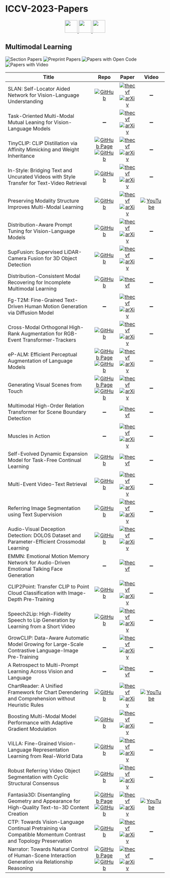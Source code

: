 # ICCV-2023-Papers

<div align="center">
    <a href="https://github.com/DmitryRyumin/ICCV-2023-Papers/blob/main/sections/scene-analysis-and-understanding.md">
        <img src="https://cdn.jsdelivr.net/gh/DmitryRyumin/NewEraAI-Papers@main/images/left.svg" width="40" />
    </a>
    <a href="https://github.com/DmitryRyumin/ICCV-2023-Papers/">
        <img src="https://cdn.jsdelivr.net/gh/DmitryRyumin/NewEraAI-Papers@main/images/home.svg" width="40" />
    </a>
    <a href="https://github.com/DmitryRyumin/ICCV-2023-Papers/blob/main/sections/human-in-the-loop-computer-vision.md">
        <img src="https://cdn.jsdelivr.net/gh/DmitryRyumin/NewEraAI-Papers@main/images/right.svg" width="40" />
    </a>
</div>

## Multimodal Learning

![Section Papers](https://img.shields.io/badge/Section%20Papers-30-42BA16) ![Preprint Papers](https://img.shields.io/badge/Preprint%20Papers-25-b31b1b) ![Papers with Open Code](https://img.shields.io/badge/Papers%20with%20Open%20Code-23-1D7FBF) ![Papers with Video](https://img.shields.io/badge/Papers%20with%20Video-3-FF0000)

| **Title** | **Repo** | **Paper** | **Video** |
|-----------|:--------:|:---------:|:---------:|
| SLAN: Self-Locator Aided Network for Vision-Language Understanding | [![GitHub](https://img.shields.io/github/stars/scok30/SLAN)](https://github.com/scok30/SLAN) | [![thecvf](https://img.shields.io/badge/pdf-thecvf-7395C5.svg)](https://openaccess.thecvf.com/content/ICCV2023/papers/Zhai_SLAN_Self-Locator_Aided_Network_for_Vision-Language_Understanding_ICCV_2023_paper.pdf) <br /> [![arXiv](https://img.shields.io/badge/arXiv-2211.16208-b31b1b.svg)](https://arxiv.org/abs/2211.16208) | :heavy_minus_sign: |
| Task-Oriented Multi-Modal Mutual Leaning for Vision-Language Models | :heavy_minus_sign: | [![thecvf](https://img.shields.io/badge/pdf-thecvf-7395C5.svg)](https://openaccess.thecvf.com/content/ICCV2023/papers/Long_Task-Oriented_Multi-Modal_Mutual_Leaning_for_Vision-Language_Models_ICCV_2023_paper.pdf) <br /> [![arXiv](https://img.shields.io/badge/arXiv-2303.17169-b31b1b.svg)](https://arxiv.org/abs/2303.17169) | :heavy_minus_sign: |
| TinyCLIP: CLIP Distillation via Affinity Mimicking and Weight Inheritance | [![GitHub Page](https://img.shields.io/badge/GitHub-Page-159957.svg)](https://github.com/microsoft/Cream/tree/main/TinyCLIP) <br /> [![GitHub](https://img.shields.io/github/stars/microsoft/Cream)](https://github.com/microsoft/Cream) | [![thecvf](https://img.shields.io/badge/pdf-thecvf-7395C5.svg)](https://openaccess.thecvf.com/content/ICCV2023/papers/Wu_TinyCLIP_CLIP_Distillation_via_Affinity_Mimicking_and_Weight_Inheritance_ICCV_2023_paper.pdf) <br /> [![arXiv](https://img.shields.io/badge/arXiv-2309.12314-b31b1b.svg)](https://arxiv.org/abs/2309.12314) | :heavy_minus_sign: |
| In-Style: Bridging Text and Uncurated Videos with Style Transfer for Text-Video Retrieval | [![GitHub](https://img.shields.io/github/stars/ninatu/in_style)](https://github.com/ninatu/in_style) | [![thecvf](https://img.shields.io/badge/pdf-thecvf-7395C5.svg)](https://openaccess.thecvf.com/content/ICCV2023/papers/Shvetsova_In-Style_Bridging_Text_and_Uncurated_Videos_with_Style_Transfer_for_ICCV_2023_paper.pdf) <br /> [![arXiv](https://img.shields.io/badge/arXiv-2309.08928-b31b1b.svg)](https://arxiv.org/abs/2309.08928) | :heavy_minus_sign: |
| Preserving Modality Structure Improves Multi-Modal Learning | [![GitHub](https://img.shields.io/github/stars/Swetha5/Multi_Sinkhorn_Knopp)](https://github.com/Swetha5/Multi_Sinkhorn_Knopp) | [![thecvf](https://img.shields.io/badge/pdf-thecvf-7395C5.svg)](https://openaccess.thecvf.com/content/ICCV2023/papers/Swetha_Preserving_Modality_Structure_Improves_Multi-Modal_Learning_ICCV_2023_paper.pdf) <br /> [![arXiv](https://img.shields.io/badge/arXiv-2308.13077-b31b1b.svg)](https://arxiv.org/abs/2308.13077) | [![YouTube](https://img.shields.io/badge/YouTube-%23FF0000.svg?style=for-the-badge&logo=YouTube&logoColor=white)](https://www.youtube.com/watch?v=KmyFxfUOGcY) |
| Distribution-Aware Prompt Tuning for Vision-Language Models | [![GitHub](https://img.shields.io/github/stars/mlvlab/DAPT)](https://github.com/mlvlab/DAPT) | [![thecvf](https://img.shields.io/badge/pdf-thecvf-7395C5.svg)](https://openaccess.thecvf.com/content/ICCV2023/papers/Cho_Distribution-Aware_Prompt_Tuning_for_Vision-Language_Models_ICCV_2023_paper.pdf) <br /> [![arXiv](https://img.shields.io/badge/arXiv-2309.03406-b31b1b.svg)](https://arxiv.org/abs/2309.03406) | :heavy_minus_sign: |
| SupFusion: Supervised LiDAR-Camera Fusion for 3D Object Detection | [![GitHub](https://img.shields.io/github/stars/IranQin/SupFusion)](https://github.com/IranQin/SupFusion) | [![thecvf](https://img.shields.io/badge/pdf-thecvf-7395C5.svg)](https://openaccess.thecvf.com/content/ICCV2023/papers/Qin_SupFusion_Supervised_LiDAR-Camera_Fusion_for_3D_Object_Detection_ICCV_2023_paper.pdf) <br /> [![arXiv](https://img.shields.io/badge/arXiv-2309.07084-b31b1b.svg)](https://arxiv.org/abs/2309.07084) | :heavy_minus_sign: |
| Distribution-Consistent Modal Recovering for Incomplete Multimodal Learning | [![GitHub](https://img.shields.io/github/stars/mdswyz/DiCMoR)](https://github.com/mdswyz/DiCMoR) | [![thecvf](https://img.shields.io/badge/pdf-thecvf-7395C5.svg)](https://openaccess.thecvf.com/content/ICCV2023/papers/Wang_Distribution-Consistent_Modal_Recovering_for_Incomplete_Multimodal_Learning_ICCV_2023_paper.pdf) | :heavy_minus_sign: |
| Fg-T2M: Fine-Grained Text-Driven Human Motion Generation via Diffusion Model | :heavy_minus_sign: | [![thecvf](https://img.shields.io/badge/pdf-thecvf-7395C5.svg)](https://openaccess.thecvf.com/content/ICCV2023/papers/Wang_Fg-T2M_Fine-Grained_Text-Driven_Human_Motion_Generation_via_Diffusion_Model_ICCV_2023_paper.pdf) <br /> [![arXiv](https://img.shields.io/badge/arXiv-2309.06284-b31b1b.svg)](https://arxiv.org/abs/2309.06284) | :heavy_minus_sign: |
| Cross-Modal Orthogonal High-Rank Augmentation for RGB-Event Transformer-Trackers | [![GitHub](https://img.shields.io/github/stars/ZHU-Zhiyu/High-Rank_RGB-Event_Tracker)](https://github.com/ZHU-Zhiyu/High-Rank_RGB-Event_Tracker) | [![thecvf](https://img.shields.io/badge/pdf-thecvf-7395C5.svg)](https://openaccess.thecvf.com/content/ICCV2023/papers/Zhu_Cross-Modal_Orthogonal_High-Rank_Augmentation_for_RGB-Event_Transformer-Trackers_ICCV_2023_paper.pdf) <br /> [![arXiv](https://img.shields.io/badge/arXiv-2307.04129-b31b1b.svg)](https://arxiv.org/abs/2307.04129) | :heavy_minus_sign: |
| eP-ALM: Efficient Perceptual Augmentation of Language Models | [![GitHub Page](https://img.shields.io/badge/GitHub-Page-159957.svg)](https://mshukor.github.io/eP-ALM.github.io/) <br /> [![GitHub](https://img.shields.io/github/stars/mshukor/eP-ALM)](https://github.com/mshukor/eP-ALM) | [![thecvf](https://img.shields.io/badge/pdf-thecvf-7395C5.svg)](https://openaccess.thecvf.com/content/ICCV2023/papers/Shukor_eP-ALM_Efficient_Perceptual_Augmentation_of_Language_Models_ICCV_2023_paper.pdf) <br /> [![arXiv](https://img.shields.io/badge/arXiv-2303.11403-b31b1b.svg)](https://arxiv.org/abs/2303.11403) | :heavy_minus_sign: |
| Generating Visual Scenes from Touch | [![GitHub Page](https://img.shields.io/badge/GitHub-Page-159957.svg)](https://fredfyyang.github.io/vision-from-touch/) <br /> [![GitHub](https://img.shields.io/github/stars/fredfyyang/vision-from-touch)](https://github.com/fredfyyang/vision-from-touch) | [![thecvf](https://img.shields.io/badge/pdf-thecvf-7395C5.svg)](https://openaccess.thecvf.com/content/ICCV2023/papers/Yang_Generating_Visual_Scenes_from_Touch_ICCV_2023_paper.pdf) <br /> [![arXiv](https://img.shields.io/badge/arXiv-2309.15117-b31b1b.svg)](https://arxiv.org/abs/2309.15117) | :heavy_minus_sign: |
| Multimodal High-Order Relation Transformer for Scene Boundary Detection | :heavy_minus_sign: | [![thecvf](https://img.shields.io/badge/pdf-thecvf-7395C5.svg)](https://openaccess.thecvf.com/content/ICCV2023/papers/Wei_Multimodal_High-order_Relation_Transformer_for_Scene_Boundary_Detection_ICCV_2023_paper.pdf) | :heavy_minus_sign: |
| Muscles in Action | :heavy_minus_sign: | [![thecvf](https://img.shields.io/badge/pdf-thecvf-7395C5.svg)](https://openaccess.thecvf.com/content/ICCV2023/papers/Chiquier_Muscles_in_Action_ICCV_2023_paper.pdf) <br /> [![arXiv](https://img.shields.io/badge/arXiv-2212.02978-b31b1b.svg)](https://arxiv.org/abs/2212.02978) | :heavy_minus_sign: |
| Self-Evolved Dynamic Expansion Model for Task-Free Continual Learning | [![GitHub](https://img.shields.io/github/stars/dtuzi123/SEDEM)](https://github.com/dtuzi123/SEDEM) | [![thecvf](https://img.shields.io/badge/pdf-thecvf-7395C5.svg)](https://openaccess.thecvf.com/content/ICCV2023/papers/Ye_Self-Evolved_Dynamic_Expansion_Model_for_Task-Free_Continual_Learning_ICCV_2023_paper.pdf) | :heavy_minus_sign: |
| Multi-Event Video-Text Retrieval | [![GitHub](https://img.shields.io/github/stars/gengyuanmax/MeVTR)](https://github.com/gengyuanmax/MeVTR) | [![thecvf](https://img.shields.io/badge/pdf-thecvf-7395C5.svg)](https://openaccess.thecvf.com/content/ICCV2023/papers/Zhang_Multi-Event_Video-Text_Retrieval_ICCV_2023_paper.pdf) <br /> [![arXiv](https://img.shields.io/badge/arXiv-2308.11551-b31b1b.svg)](https://arxiv.org/abs/2308.11551) | :heavy_minus_sign: |
| Referring Image Segmentation using Text Supervision | [![GitHub](https://img.shields.io/github/stars/fawnliu/TRIS)](https://github.com/fawnliu/TRIS) | [![thecvf](https://img.shields.io/badge/pdf-thecvf-7395C5.svg)](https://openaccess.thecvf.com/content/ICCV2023/papers/Liu_Referring_Image_Segmentation_Using_Text_Supervision_ICCV_2023_paper.pdf) <br /> [![arXiv](https://img.shields.io/badge/arXiv-2308.14575-b31b1b.svg)](https://arxiv.org/abs/2308.14575) | :heavy_minus_sign: |
| Audio-Visual Deception Detection: DOLOS Dataset and Parameter-Efficient Crossmodal Learning | [![GitHub](https://img.shields.io/github/stars/NMS05/Audio-Visual-Deception-Detection-DOLOS-Dataset-and-Parameter-Efficient-Crossmodal-Learning)](https://github.com/NMS05/Audio-Visual-Deception-Detection-DOLOS-Dataset-and-Parameter-Efficient-Crossmodal-Learning) | [![thecvf](https://img.shields.io/badge/pdf-thecvf-7395C5.svg)](https://openaccess.thecvf.com/content/ICCV2023/papers/Guo_Audio-Visual_Deception_Detection_DOLOS_Dataset_and_Parameter-Efficient_Crossmodal_Learning_ICCV_2023_paper.pdf) <br /> [![arXiv](https://img.shields.io/badge/arXiv-2303.12745-b31b1b.svg)](https://arxiv.org/abs/2303.12745) | :heavy_minus_sign: |
| EMMN: Emotional Motion Memory Network for Audio-Driven Emotional Talking Face Generation | :heavy_minus_sign: | [![thecvf](https://img.shields.io/badge/pdf-thecvf-7395C5.svg)](https://openaccess.thecvf.com/content/ICCV2023/papers/Tan_EMMN_Emotional_Motion_Memory_Network_for_Audio-driven_Emotional_Talking_Face_ICCV_2023_paper.pdf) | :heavy_minus_sign: |
| CLIP2Point: Transfer CLIP to Point Cloud Classification with Image-Depth Pre-Training | [![GitHub](https://img.shields.io/github/stars/tyhuang0428/CLIP2Point)](https://github.com/tyhuang0428/CLIP2Point) | [![thecvf](https://img.shields.io/badge/pdf-thecvf-7395C5.svg)](https://openaccess.thecvf.com/content/ICCV2023/papers/Huang_CLIP2Point_Transfer_CLIP_to_Point_Cloud_Classification_with_Image-Depth_Pre-Training_ICCV_2023_paper.pdf) <br /> [![arXiv](https://img.shields.io/badge/arXiv-2210.01055-b31b1b.svg)](https://arxiv.org/abs/2210.01055) | :heavy_minus_sign: |
| Speech2Lip: High-Fidelity Speech to Lip Generation by Learning from a Short Video | [![GitHub](https://img.shields.io/github/stars/CVMI-Lab/Speech2Lip)](https://github.com/CVMI-Lab/Speech2Lip) | [![thecvf](https://img.shields.io/badge/pdf-thecvf-7395C5.svg)](https://openaccess.thecvf.com/content/ICCV2023/papers/Wu_Speech2Lip_High-fidelity_Speech_to_Lip_Generation_by_Learning_from_a_ICCV_2023_paper.pdf) <br /> [![arXiv](https://img.shields.io/badge/arXiv-2309.04814-b31b1b.svg)](https://arxiv.org/abs/2309.04814) | :heavy_minus_sign: |
| GrowCLIP: Data-Aware Automatic Model Growing for Large-Scale Contrastive Language-Image Pre-Training | :heavy_minus_sign: | [![thecvf](https://img.shields.io/badge/pdf-thecvf-7395C5.svg)](https://openaccess.thecvf.com/content/ICCV2023/papers/Deng_GrowCLIP_Data-Aware_Automatic_Model_Growing_for_Large-scale_Contrastive_Language-Image_Pre-Training_ICCV_2023_paper.pdf) <br /> [![arXiv](https://img.shields.io/badge/arXiv-2308.11331-b31b1b.svg)](https://arxiv.org/abs/2308.11331) | :heavy_minus_sign: |
| A Retrospect to Multi-Prompt Learning Across Vision and Language | :heavy_minus_sign: | [![thecvf](https://img.shields.io/badge/pdf-thecvf-7395C5.svg)](https://openaccess.thecvf.com/content/ICCV2023/papers/Chen_A_Retrospect_to_Multi-prompt_Learning_across_Vision_and_Language_ICCV_2023_paper.pdf) | :heavy_minus_sign: |
| ChartReader: A Unified Framework for Chart Derendering and Comprehension without Heuristic Rules | [![GitHub](https://img.shields.io/github/stars/zhiqic/ChartReader)](https://github.com/zhiqic/ChartReader) | [![thecvf](https://img.shields.io/badge/pdf-thecvf-7395C5.svg)](https://openaccess.thecvf.com/content/ICCV2023/papers/Cheng_ChartReader_A_Unified_Framework_for_Chart_Derendering_and_Comprehension_without_ICCV_2023_paper.pdf) <br /> [![arXiv](https://img.shields.io/badge/arXiv-2304.02173-b31b1b.svg)](https://arxiv.org/abs/2304.02173) | [![YouTube](https://img.shields.io/badge/YouTube-%23FF0000.svg?style=for-the-badge&logo=YouTube&logoColor=white)](https://www.youtube.com/watch?v=VIOGL4gF06w) |
| Boosting Multi-Modal Model Performance with Adaptive Gradient Modulation | [![GitHub](https://img.shields.io/github/stars/lihong2303/AGM_ICCV2023)](https://github.com/lihong2303/AGM_ICCV2023) | [![thecvf](https://img.shields.io/badge/pdf-thecvf-7395C5.svg)](https://openaccess.thecvf.com/content/ICCV2023/papers/Li_Boosting_Multi-modal_Model_Performance_with_Adaptive_Gradient_Modulation_ICCV_2023_paper.pdf) <br /> [![arXiv](https://img.shields.io/badge/arXiv-2308.07686-b31b1b.svg)](https://arxiv.org/abs/2308.07686) | :heavy_minus_sign: |
| ViLLA: Fine-Grained Vision-Language Representation Learning from Real-World Data | [![GitHub](https://img.shields.io/github/stars/StanfordMIMI/villa)](https://github.com/StanfordMIMI/villa) | [![thecvf](https://img.shields.io/badge/pdf-thecvf-7395C5.svg)](https://openaccess.thecvf.com/content/ICCV2023/papers/Varma_ViLLA_Fine-Grained_Vision-Language_Representation_Learning_from_Real-World_Data_ICCV_2023_paper.pdf) <br /> [![arXiv](https://img.shields.io/badge/arXiv-2308.11194-b31b1b.svg)](https://arxiv.org/abs/2308.11194) | :heavy_minus_sign: |
| Robust Referring Video Object Segmentation with Cyclic Structural Consensus | [![GitHub](https://img.shields.io/github/stars/lxa9867/R2VOS)](https://github.com/lxa9867/R2VOS) | [![thecvf](https://img.shields.io/badge/pdf-thecvf-7395C5.svg)](https://openaccess.thecvf.com/content/ICCV2023/papers/Li_Robust_Referring_Video_Object_Segmentation_with_Cyclic_Structural_Consensus_ICCV_2023_paper.pdf) <br /> [![arXiv](https://img.shields.io/badge/arXiv-2207.01203-b31b1b.svg)](https://arxiv.org/abs/2207.01203) | :heavy_minus_sign: |
| Fantasia3D: Disentangling Geometry and Appearance for High-Quality Text-to-3D Content Creation | [![GitHub Page](https://img.shields.io/badge/GitHub-Page-159957.svg)](https://fantasia3d.github.io/) <br /> [![GitHub](https://img.shields.io/github/stars/Gorilla-Lab-SCUT/Fantasia3D)](https://github.com/Gorilla-Lab-SCUT/Fantasia3D) | [![thecvf](https://img.shields.io/badge/pdf-thecvf-7395C5.svg)](https://openaccess.thecvf.com/content/ICCV2023/papers/Chen_Fantasia3D_Disentangling_Geometry_and_Appearance_for_High-quality_Text-to-3D_Content_Creation_ICCV_2023_paper.pdf) <br /> [![arXiv](https://img.shields.io/badge/arXiv-2303.13873-b31b1b.svg)](https://arxiv.org/abs/2303.13873) | [![YouTube](https://img.shields.io/badge/YouTube-%23FF0000.svg?style=for-the-badge&logo=YouTube&logoColor=white)](https://www.youtube.com/watch?v=Xbzl4HzFiNo) |
| CTP: Towards Vision-Language Continual Pretraining via Compatible Momentum Contrast and Topology Preservation | [![GitHub](https://img.shields.io/github/stars/KevinLight831/CTP)](https://github.com/KevinLight831/CTP) | [![thecvf](https://img.shields.io/badge/pdf-thecvf-7395C5.svg)](https://openaccess.thecvf.com/content/ICCV2023/papers/Zhu_CTPTowards_Vision-Language_Continual_Pretraining_via_Compatible_Momentum_Contrast_and_Topology_ICCV_2023_paper.pdf) <br /> [![arXiv](https://img.shields.io/badge/arXiv-2308.07146-b31b1b.svg)](https://arxiv.org/abs/2308.07146) | :heavy_minus_sign: |
| Narrator: Towards Natural Control of Human-Scene Interaction Generation via Relationship Reasoning | [![GitHub Page](https://img.shields.io/badge/GitHub-Page-159957.svg)](https://haibiaoxuan.github.io/Narrator/) <br /> [![GitHub](https://img.shields.io/github/stars/HaibiaoXuan/Narrator)](https://github.com/HaibiaoXuan/Narrator) | [![thecvf](https://img.shields.io/badge/pdf-thecvf-7395C5.svg)](https://openaccess.thecvf.com/content/ICCV2023/papers/Xuan_Narrator_Towards_Natural_Control_of_Human-Scene_Interaction_Generation_via_Relationship_ICCV_2023_paper.pdf) <br /> [![arXiv](https://img.shields.io/badge/arXiv-2303.09410-b31b1b.svg)](https://arxiv.org/abs/2303.09410) | :heavy_minus_sign: |
